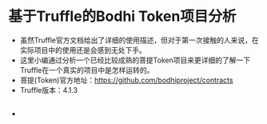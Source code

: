 # 基于Truffle的Bodhi Token项目分析  
* 虽然Truffle官方文档给出了详细的使用描述，但对于第一次接触的人来说，在实际项目中的使用还是会感到无处下手。
* 这里小编通过分析一个已经比较成熟的菩提Token项目来更详细的了解一下Truffle在一个真实的项目中是怎样运转的。
* 菩提(Token)官方地址：https://github.com/bodhiproject/contracts
* Truffle版本：4.1.3
##   
* 
